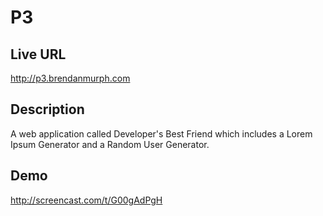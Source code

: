 # P3

## Live URL
<http://p3.brendanmurph.com>

## Description
A web application called Developer's Best Friend which includes a Lorem Ipsum Generator and a Random User Generator.

## Demo
<http://screencast.com/t/G00gAdPgH>
